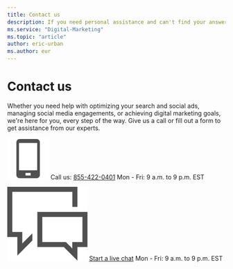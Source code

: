 ```yaml
---
title: Contact us
description: If you need personal assistance and can't find your answer in Help, contact us to find the answer you need for Digital Marketing Center.
ms.service: "Digital-Marketing"
ms.topic: "article"
author: eric-urban
ms.author: eur
---
```


# Contact us

Whether you need help with optimizing your search and social ads, managing social media engagements, or achieving digital marketing goals, we're here for you, every step of the way. Give us a call or fill out a form to get assistance from our experts.

![call us](../images/Global_Icon_Phone.svg)
Call us: [855-422-0401](tel:855-422-0401)           Mon - Fri: 9 a.m. to 9 p.m. EST

![chat](../images/Global_Icon_Chat2.svg)
[Start a live chat](https://go.microsoft.com/fwlink/?linkid=2150163)         Mon - Fri: 9 a.m. to 9 p.m. EST


